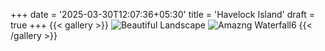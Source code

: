 +++
date = '2025-03-30T12:07:36+05:30'
title = 'Havelock Island'
draft = true
+++
{{< gallery >}}
    <img src="/images/01-02-2025.jpeg" alt="Beautiful Landscape">
    <img src="/images/02-02-2025.jpeg" alt="Amazng Waterfall6">
{{< /gallery >}}